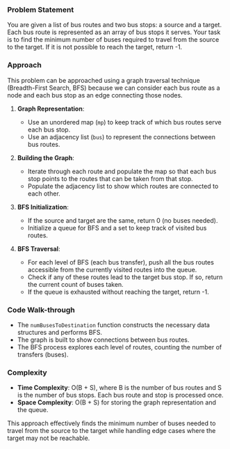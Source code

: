 ### Problem Statement
You are given a list of bus routes and two bus stops: a source and a target. Each bus route is represented as an array of bus stops it serves. Your task is to find the minimum number of buses required to travel from the source to the target. If it is not possible to reach the target, return -1.

### Approach
This problem can be approached using a graph traversal technique (Breadth-First Search, BFS) because we can consider each bus route as a node and each bus stop as an edge connecting those nodes.

1. **Graph Representation**:
   - Use an unordered map (`mp`) to keep track of which bus routes serve each bus stop.
   - Use an adjacency list (`bus`) to represent the connections between bus routes.

2. **Building the Graph**:
   - Iterate through each route and populate the map so that each bus stop points to the routes that can be taken from that stop.
   - Populate the adjacency list to show which routes are connected to each other.

3. **BFS Initialization**:
   - If the source and target are the same, return 0 (no buses needed).
   - Initialize a queue for BFS and a set to keep track of visited bus routes.

4. **BFS Traversal**:
   - For each level of BFS (each bus transfer), push all the bus routes accessible from the currently visited routes into the queue.
   - Check if any of these routes lead to the target bus stop. If so, return the current count of buses taken.
   - If the queue is exhausted without reaching the target, return -1.

### Code Walk-through
- The `numBusesToDestination` function constructs the necessary data structures and performs BFS.
- The graph is built to show connections between bus routes.
- The BFS process explores each level of routes, counting the number of transfers (buses).

### Complexity
- **Time Complexity**: O(B + S), where B is the number of bus routes and S is the number of bus stops. Each bus route and stop is processed once.
- **Space Complexity**: O(B + S) for storing the graph representation and the queue.

This approach effectively finds the minimum number of buses needed to travel from the source to the target while handling edge cases where the target may not be reachable.
